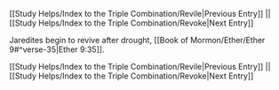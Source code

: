 [[Study Helps/Index to the Triple Combination/Revile|Previous Entry]]  ||  [[Study Helps/Index to the Triple Combination/Revoke|Next Entry]]

 Jaredites begin to revive after drought, [[Book of Mormon/Ether/Ether 9#^verse-35|Ether 9:35]].

[[Study Helps/Index to the Triple Combination/Revile|Previous Entry]]  ||  [[Study Helps/Index to the Triple Combination/Revoke|Next Entry]]
